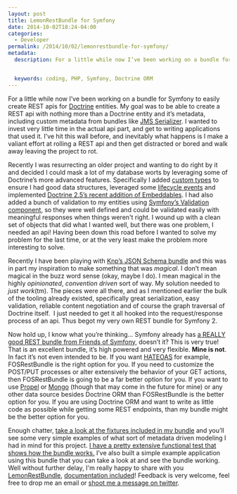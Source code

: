 ```yaml
---
layout: post
title: LemonRestBundle for Symfony
date: 2014-10-02T18:24-04:00
categories:
  - Developer
permalink: /2014/10/02/lemonrestbundle-for-symfony/
metadata:
  description: For a little while now I’ve been working on a bundle for Symfony to easily create REST apis for Doctrine entities.


  keywords: coding, PHP, Symfony, Doctrine ORM
---
```

For a little while now I’ve been working on a bundle for Symfony to easily create REST apis for [Doctrine](http://www.doctrine-project.org/projects/orm.html) entities. My goal was to be able to create a REST api with nothing more than a Doctrine entity and it’s metadata, including custom metadata from bundles like [JMS Serializer](http://jmsyst.com/libs/serializer). I wanted to invest very little time in the actual api part, and get to writing applications that used it. I’ve hit this wall before, and inevitably what happens is I make a valiant effort at rolling a REST api and then get distracted or bored and walk away leaving the project to rot.

Recently I was resurrecting an older project and wanting to do right by it and decided I could mask a lot of my database worts by leveraging some of Doctrine’s more advanced features. Specifically I added [custom types](http://doctrine-orm.readthedocs.org/en/latest/cookbook/custom-mapping-types.html) to ensure I had good data structures, leveraged some [lifecycle events](http://doctrine-orm.readthedocs.org/en/latest/reference/events.html) and implemented [Doctrine 2.5’s recent addition of Embeddables](http://doctrine-orm.readthedocs.org/en/latest/tutorials/embeddables.html). I had also added a bunch of validation to my entities using [Symfony’s Validation component](http://symfony.com/doc/current/book/validation.html), so they were well defined and could be validated easily with meaningful responses when things weren't right. I wound up with a clean set of objects that did what I wanted well, but there was one problem, I needed an api! Having been down this road before I wanted to solve my problem for the last time, or at the very least make the problem more interesting to solve.

Recently I have been playing with [Knp’s JSON Schema bundle](https://github.com/KnpLabs/KnpJsonSchemaBundle) and this was in part my inspiration to make something that was _magical_. I don’t mean magical in the buzz word sense (okay, maybe I do). I mean magical in the highly _opinionated_, _convention driven_ sort of way. My solution needed to _just work_(tm). The pieces were all there, and as I mentioned earlier the bulk of the tooling already existed, specifically great serialization, easy validation, reliable content negotiation and of course the graph traversal of Doctrine itself.  I just needed to get it all hooked into the request/response process of an api. Thus begot my very own REST bundle for Symfony 2.

Now hold up, I know what you’re thinking... Symfony already has [a REALLY good REST bundle from Friends of Symfony](https://github.com/FriendsOfSymfony/FOSRestBundle), doesn’t it? This is very true! That is an excellent bundle, it’s high powered and very flexible. **Mine is not**. In fact it’s not even intended to be. If you want [HATEOAS](https://github.com/willdurand/Hateoas) for example, FOSRestBundle is the right option for you. If you need to customize the POST/PUT processes or alter extensively the behavior of your GET actions, then FOSRestBundle is going to be a far better option for you. If you want to use [Propel](http://propelorm.org) or [Mongo](http://doctrine-mongodb-odm.readthedocs.org/en/latest/) (though that may come in the future for mine) or any other data source besides Doctrine ORM than FOSRestBundle is the better option for you. If you are using Doctrine ORM and want to write as little code as possible while getting some REST endpoints, than my bundle might be the better option for you.

Enough chatter, [take a look at the fixtures included in my bundle](https://github.com/stanlemon/rest-bundle/blob/master/Tests/Fixtures/Person.php) and you’ll see some very simple examples of what sort of metadata driven modeling I had in mind for this project. [I have a pretty extensive functional test that shows how the bundle works.](https://github.com/stanlemon/rest-bundle/blob/master/Tests/Controller/RestControllerTest.php) I’ve also built a simple example application using this bundle that you can take a look at and see the bundle working. Well without further delay, I'm really happy to share with you [LemonRestBundle](https://github.com/stanlemon/rest-bundle), [documentation included](https://github.com/stanlemon/rest-bundle/blob/master/Resources/doc/index.md)! Feedback is very welcome, feel free to drop me an email or [shoot me a message on twitter](http://twitter.com/stanlemon).
